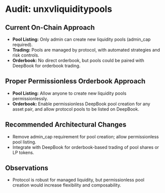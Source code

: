 # Audit: unxvliquiditypools

## Current On-Chain Approach
- **Pool Listing:** Only admin can create new liquidity pools (admin_cap required).
- **Trading:** Pools are managed by protocol, with automated strategies and risk controls.
- **Orderbook:** No direct orderbook, but pools could be paired with DeepBook for orderbook trading.

## Proper Permissionless Orderbook Approach
- **Pool Listing:** Allow anyone to create new liquidity pools permissionlessly.
- **Orderbook:** Enable permissionless DeepBook pool creation for any asset pair, and allow protocol pools to be listed on DeepBook.

## Recommended Architectural Changes
- Remove admin_cap requirement for pool creation; allow permissionless pool listing.
- Integrate with DeepBook for orderbook-based trading of pool shares or LP tokens.

## Observations
- Protocol is robust for managed liquidity, but permissionless pool creation would increase flexibility and composability. 